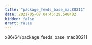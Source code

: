 ```yaml
---
title: "package_feeds_base_mac80211"
date: 2021-05-07 04:45:29.548402
hidden: false
draft: false
---
```


x86/64/package_feeds_base_mac80211

